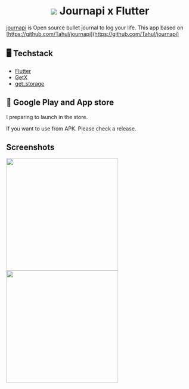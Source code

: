 <h1 align="center">
    <img align="content-center" src="https://journapi.app/images/logo.svg" />
    Journapi x Flutter
</h1>

[journapi](https://journapi.app/) is Open source bullet journal to log your life. This app based on [https://github.com/Tahul/journapi](https://github.com/Tahul/journapi)

## 🖥 Techstack

- [Flutter](https://flutter.dev/)
- [GetX](https://pub.dev/packages/get)
- [get_storage](https://pub.dev/packages/get_storage)

## 🛒 Google Play and App store

I preparing to launch in the store. 

If you want to use from APK. Please check a release.


## Screenshots

<img src="https://i.imgur.com/3WGC09e.jpg" height="300">
<img src="https://i.imgur.com/yqoJ64H_d.webp?maxwidth=760&fidelity=grand" height="300">